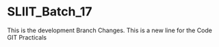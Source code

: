 # SLIIT_Batch_17
This is the development Branch Changes. This is a new line for the Code
GIT Practicals  
